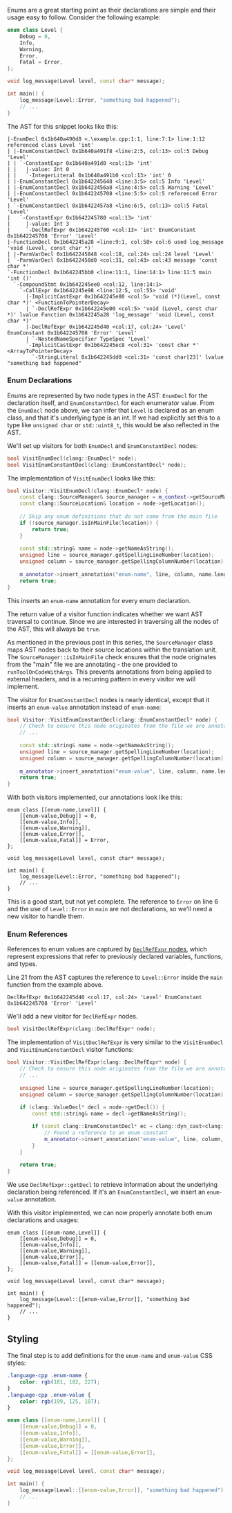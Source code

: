 
Enums are a great starting point as their declarations are simple and their usage easy to follow.
Consider the following example:
```cpp line-numbers:{enabled}
enum class Level {
    Debug = 0,
    Info,
    Warning,
    Error,
    Fatal = Error,
};

void log_message(Level level, const char* message);

int main() {
    log_message(Level::Error, "something bad happened");
    // ...
}
```
The AST for this snippet looks like this:
```text
|-EnumDecl 0x1b640a490d8 <.\example.cpp:1:1, line:7:1> line:1:12 referenced class Level 'int'
| |-EnumConstantDecl 0x1b640a491f8 <line:2:5, col:13> col:5 Debug 'Level'
| | `-ConstantExpr 0x1b640a491d0 <col:13> 'int'
| |   |-value: Int 0
| |   `-IntegerLiteral 0x1b640a491b0 <col:13> 'int' 0
| |-EnumConstantDecl 0x1b642245648 <line:3:5> col:5 Info 'Level'
| |-EnumConstantDecl 0x1b6422456a8 <line:4:5> col:5 Warning 'Level'
| |-EnumConstantDecl 0x1b642245708 <line:5:5> col:5 referenced Error 'Level'
| `-EnumConstantDecl 0x1b6422457a8 <line:6:5, col:13> col:5 Fatal 'Level'
|   `-ConstantExpr 0x1b642245780 <col:13> 'int'
|     |-value: Int 3
|     `-DeclRefExpr 0x1b642245760 <col:13> 'int' EnumConstant 0x1b642245708 'Error' 'Level'
|-FunctionDecl 0x1b642245a28 <line:9:1, col:50> col:6 used log_message 'void (Level, const char *)'
| |-ParmVarDecl 0x1b642245848 <col:18, col:24> col:24 level 'Level'
| `-ParmVarDecl 0x1b6422458d0 <col:31, col:43> col:43 message 'const char *'
`-FunctionDecl 0x1b642245bb0 <line:11:1, line:14:1> line:11:5 main 'int ()'
  `-CompoundStmt 0x1b642245ee0 <col:12, line:14:1>
    `-CallExpr 0x1b642245e98 <line:12:5, col:55> 'void'
      |-ImplicitCastExpr 0x1b642245e80 <col:5> 'void (*)(Level, const char *)' <FunctionToPointerDecay>
      | `-DeclRefExpr 0x1b642245e00 <col:5> 'void (Level, const char *)' lvalue Function 0x1b642245a28 'log_message' 'void (Level, const char *)'
      |-DeclRefExpr 0x1b642245d40 <col:17, col:24> 'Level' EnumConstant 0x1b642245708 'Error' 'Level'
      | `-NestedNameSpecifier TypeSpec 'Level'
      `-ImplicitCastExpr 0x1b642245ec8 <col:31> 'const char *' <ArrayToPointerDecay>
        `-StringLiteral 0x1b642245dd0 <col:31> 'const char[23]' lvalue "something bad happened"
```

### Enum Declarations

Enums are represented by two node types in the AST: `EnumDecl` for the declaration itself, and `EnumConstantDecl` for each enumerator value.
From the `EnumDecl` node above, we can infer that `Level` is declared as an enum class, and that it's underlying type is an int.
If we had explicitly set this to a type like `unsigned char` or `std::uint8_t`, this would be also reflected in the AST.

We'll set up visitors for both `EnumDecl` and `EnumConstantDecl` nodes:
```cpp line-numbers:{enabled} title:{visitor.hpp}
bool VisitEnumDecl(clang::EnumDecl* node);
bool VisitEnumConstantDecl(clang::EnumConstantDecl* node);
```
The implementation of `VisitEnumDecl` looks like this:
```cpp line-numbers:{enabled} title:{visitor.cpp}
bool Visitor::VisitEnumDecl(clang::EnumDecl* node) {
    const clang::SourceManager& source_manager = m_context->getSourceManager();
    const clang::SourceLocation& location = node->getLocation();
    
    // Skip any enum definitions that do not come from the main file
    if (!source_manager.isInMainFile(location)) {
        return true;
    }
    
    const std::string& name = node->getNameAsString();
    unsigned line = source_manager.getSpellingLineNumber(location);
    unsigned column = source_manager.getSpellingColumnNumber(location);
    
    m_annotator->insert_annotation("enum-name", line, column, name.length());
    return true;
}
```
This inserts an `enum-name` annotation for every enum declaration.

The return value of a visitor function indicates whether we want AST traversal to continue.
Since we are interested in traversing all the nodes of the AST, this will always be `true`.

As mentioned in the previous post in this series, the `SourceManager` class maps AST nodes back to their source locations within the translation unit.
The `SourceManager::isInMainFile` check ensures that the node originates from the "main" file we are annotating - the one provided to `runToolOnCodeWithArgs`.
This prevents annotations from being applied to external headers, and is a recurring pattern in every visitor we will implement.

The visitor for `EnumConstantDecl` nodes is nearly identical, except that it inserts an `enum-value` annotation instead of `enum-name`:
```cpp line-numbers:{enabled} title:{visitor.cpp}
bool Visitor::VisitEnumConstantDecl(clang::EnumConstantDecl* node) {
    // Check to ensure this node originates from the file we are annotating
    // ...
    
    const std::string& name = node->getNameAsString();
    unsigned line = source_manager.getSpellingLineNumber(location);
    unsigned column = source_manager.getSpellingColumnNumber(location);
    
    m_annotator->insert_annotation("enum-value", line, column, name.length());
    return true;
}
```

With both visitors implemented, our annotations look like this:
```text line-numbers:{enabled}
enum class [[enum-name,Level]] {
    [[enum-value,Debug]] = 0,
    [[enum-value,Info]],
    [[enum-value,Warning]],
    [[enum-value,Error]],
    [[enum-value,Fatal]] = Error,
};

void log_message(Level level, const char* message);

int main() {
    log_message(Level::Error, "something bad happened");
    // ...
}
```
This is a good start, but not yet complete.
The reference to `Error` on line 6 and the use of `Level::Error` in `main` are not declarations, so we'll need a new visitor to handle them.

### Enum References

References to enum values are captured by [`DeclRefExpr` nodes](https://clang.llvm.org/doxygen/classclang_1_1DeclRefExpr.html#details), which represent expressions that refer to previously declared variables, functions, and types.

Line 21 from the AST captures the reference to `Level::Error` inside the `main` function from the example above.
```text
DeclRefExpr 0x1b642245d40 <col:17, col:24> 'Level' EnumConstant 0x1b642245708 'Error' 'Level'
```

We'll add a new visitor for `DeclRefExpr` nodes.
```cpp
bool VisitDeclRefExpr(clang::DeclRefExpr* node);
```

The implementation of `VisitDeclRefExpr` is very similar to the `VisitEnumDecl` and `VisitEnumConstantDecl` visitor functions:
```cpp
bool Visitor::VisitDeclRefExpr(clang::DeclRefExpr* node) {
    // Check to ensure this node originates from the file we are annotating
    // ...
    
    unsigned line = source_manager.getSpellingLineNumber(location);
    unsigned column = source_manager.getSpellingColumnNumber(location);
    
    if (clang::ValueDecl* decl = node->getDecl()) {
        const std::string& name = decl->getNameAsString();

        if (const clang::EnumConstantDecl* ec = clang::dyn_cast<clang::EnumConstantDecl>(decl)) {
            // Found a reference to an enum constant
            m_annotator->insert_annotation("enum-value", line, column, name.length());
        }
    }
    
    return true;
}
```
We use `DeclRefExpr::getDecl` to retrieve information about the underlying declaration being referenced.
If it's an `EnumConstantDecl`, we insert an `enum-value` annotation.

With this visitor implemented, we can now properly annotate both enum declarations and usages:
```text line-numbers:{enabled} added:{6,12}
enum class [[enum-name,Level]] {
    [[enum-value,Debug]] = 0,
    [[enum-value,Info]],
    [[enum-value,Warning]],
    [[enum-value,Error]],
    [[enum-value,Fatal]] = [[enum-value,Error]],
};

void log_message(Level level, const char* message);

int main() {
    log_message(Level::[[enum-value,Error]], "something bad happened");
    // ...
}
```

## Styling
The final step is to add definitions for the `enum-name` and `enum-value` CSS styles:
```css
.language-cpp .enum-name {
    color: rgb(181, 182, 227);
}
.language-cpp .enum-value {
    color: rgb(199, 125, 187);
}
```

```cpp
enum class [[enum-name,Level]] {
    [[enum-value,Debug]] = 0,
    [[enum-value,Info]],
    [[enum-value,Warning]],
    [[enum-value,Error]],
    [[enum-value,Fatal]] = [[enum-value,Error]],
};

void log_message(Level level, const char* message);

int main() {
    log_message(Level::[[enum-value,Error]], "something bad happened");
    // ...
}
```